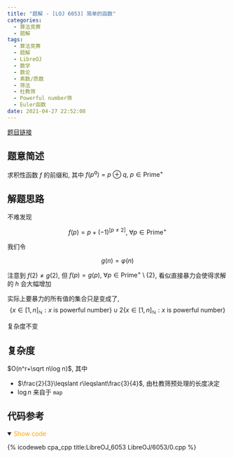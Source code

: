 ```yaml
---
title: "题解 - [LOJ 6053] 简单的函数"
categories:
  - 算法竞赛
  - 题解
tags:
  - 算法竞赛
  - 题解
  - LibreOJ
  - 数学
  - 数论
  - 素数/质数
  - 筛法
  - 杜教筛
  - Powerful number筛
  - Euler函数
date: 2021-04-27 22:52:08
---
```


[题目链接](https://loj.ac/p/6053)

<!-- more -->

## 题意简述

求积性函数 $f$ 的前缀和, 其中 $f(p^q)=p\oplus q,~p\in\text{Prime}^+$

## 解题思路

不难发现

$$f(p)=p+(-1)^{[p\ne2]},~\forall p\in\text{Prime}^+$$

我们令

$$g(n)=\varphi(n)$$

注意到 $f(2)\ne g(2)$, 但 $f(p)=g(p),~\forall p\in\text{Prime}^+\setminus\{2\}$, 看似直接暴力会使得求解的 $h$ 会大幅增加

实际上要暴力的所有值的集合只是变成了,
$$\{x\in[1,n]_{\mathbb{N}}:x~\text{is}~\text{powerful}~\text{number}\}\cup 2\{x\in[1,n]_{\mathbb{N}}:x~\text{is}~\text{powerful}~\text{number}\}$$

复杂度不变

## 复杂度

$O(n^r+\sqrt n\log n)$, 其中

- $\frac{2}{3}\leqslant r\leqslant\frac{3}{4}$, 由杜教筛预处理的长度决定
- $\log n$ 来自于 `map`

## 代码参考

<details open>
<summary><font color='orange'>Show code</font></summary>

{% icodeweb cpa_cpp title:LibreOJ_6053 LibreOJ/6053/0.cpp %}

</details>
